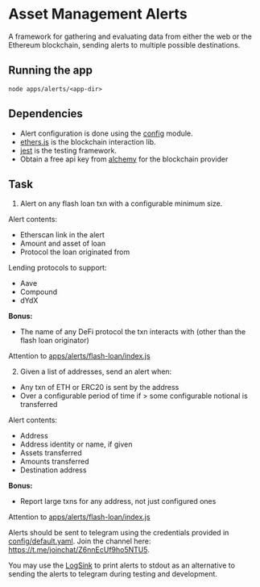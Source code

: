 # Asset Management Alerts

A framework for gathering and evaluating data from either the web or the Ethereum blockchain, sending alerts to multiple possible destinations.

## Running the app

`node apps/alerts/<app-dir>`

## Dependencies

- Alert configuration is done using the [config](https://www.npmjs.com/package/config) module.
- [ethers.js](https://docs.ethers.io/v5/api/) is the blockchain interaction lib.
- [jest](https://jestjs.io/docs/api) is the testing framework.
- Obtain a free api key from [alchemy](https://www.alchemyapi.io/) for the blockchain provider

## Task

1. Alert on any flash loan txn with a configurable minimum size.

  Alert contents:

  - Etherscan link in the alert
  - Amount and asset of loan
  - Protocol the loan originated from

  Lending protocols to support:

  - Aave
  - Compound
  - dYdX

  **Bonus:**

  - The name of any DeFi protocol the txn interacts with (other than the flash loan originator)

  Attention to [apps/alerts/flash-loan/index.js](apps/alerts/flash-loan/index.js)

2. Given a list of addresses, send an alert when:
  - Any txn of ETH or ERC20 is sent by the address
  - Over a configurable period of time if > some configurable notional is transferred

  Alert contents:

  - Address
  - Address identity or name, if given
  - Assets transferred
  - Amounts transferred
  - Destination address

  **Bonus:**

  - Report large txns for any address, not just configured ones

  Attention to [apps/alerts/flash-loan/index.js](apps/alerts/flash-loan/index.js)

Alerts should be sent to telegram using the credentials provided in [config/default.yaml](./config/default.yaml). Join the channel here: https://t.me/joinchat/Z6nnEcUf9ho5NTU5.

You may use the [LogSink](src/sink/log.js) to print alerts to stdout as an alternative to sending the alerts to telegram during testing and development.
